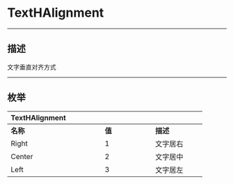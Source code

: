 # TextHAlignment

------------------------------------------------------------------------------------------
## 描述

文字垂直对齐方式

------------------------------------------------------------------------------------------
## 枚举

|<div style="width:200px">TextHAlignment</div>|<div style="width:100px"></div>|<div style="width:100px"></div>|
|:---|:---|:---|
|**名称**|**值**|**描述**|
|Right|1|文字居右|
|Center|2|文字居中|
|Left|3|文字居左|
